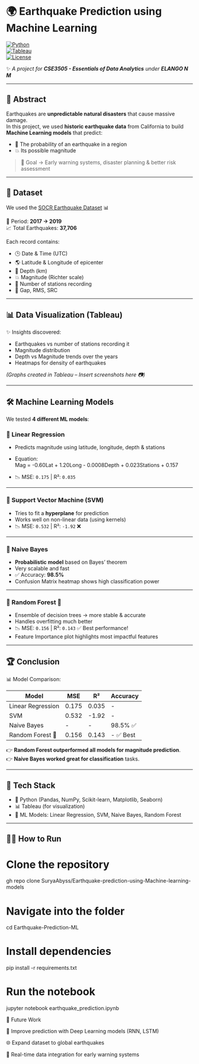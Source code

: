 # 🌍 Earthquake Prediction using Machine Learning  

[![Python](https://img.shields.io/badge/Python-3.8+-blue.svg?logo=python&logoColor=white)](https://www.python.org/)  
[![Tableau](https://img.shields.io/badge/Tableau-Visualization-orange.svg?logo=tableau&logoColor=white)](https://www.tableau.com/)  
[![License](https://img.shields.io/badge/License-MIT-green.svg)](LICENSE)  

✨ *A project for **CSE3505 - Essentials of Data Analytics** under **ELANGO N M***  

---

## 🎯 Abstract  
Earthquakes are **unpredictable natural disasters** that cause massive damage.  
In this project, we used **historic earthquake data** from California to build **Machine Learning models** that predict:  

- 📍 The probability of an earthquake in a region  
- 💥 Its possible magnitude  

> 🛑 Goal → Early warning systems, disaster planning & better risk assessment  

---

## 📂 Dataset  
We used the [SOCR Earthquake Dataset](http://socr.ucla.edu/docs/resources/SOCR_Data/SOCR_Data_Earthquakes_Over3.html) 📊  

📅 Period: **2017 → 2019**  
📈 Total Earthquakes: **37,706**  

Each record contains:  
- 🕒 Date & Time (UTC)  
- 🌎 Latitude & Longitude of epicenter  
- 📏 Depth (km)  
- 💥 Magnitude (Richter scale)  
- 📡 Number of stations recording  
- 📐 Gap, RMS, SRC  

---

## 📊 Data Visualization (Tableau)  

✨ Insights discovered:  
- Earthquakes vs number of stations recording it  
- Magnitude distribution  
- Depth vs Magnitude trends over the years  
- Heatmaps for density of earthquakes  

*(Graphs created in Tableau – Insert screenshots here 📷)*  

---

## 🛠️ Machine Learning Models  

We tested **4 different ML models**:  

### 🔹 Linear Regression  
- Predicts magnitude using latitude, longitude, depth & stations  
- Equation:  
Mag = -0.60Lat + 1.20Long - 0.0008Depth + 0.023Stations + 0.157

- 📉 MSE: `0.175` | R²: `0.035`  

---

### 🔹 Support Vector Machine (SVM)  
- Tries to fit a **hyperplane** for prediction  
- Works well on non-linear data (using kernels)  
- 📉 MSE: `0.532` | R²: `-1.92` ❌  

---

### 🔹 Naive Bayes  
- **Probabilistic model** based on Bayes’ theorem  
- Very scalable and fast  
- ✅ Accuracy: **98.5%**  
- Confusion Matrix heatmap shows high classification power  

---

### 🔹 Random Forest 🌲  
- Ensemble of decision trees → more stable & accurate  
- Handles overfitting much better  
- 📉 MSE: `0.156` | R²: `0.143` ✅ Best performance!  
- Feature Importance plot highlights most impactful features  

---

## 🏆 Conclusion  

📊 Model Comparison:  

| Model              | MSE     | R²      | Accuracy   |
|--------------------|---------|---------|------------|
| Linear Regression  | 0.175   | 0.035   | - |
| SVM                | 0.532   | -1.92   | - |
| Naive Bayes        | -       | -       | 98.5% ✅ |
| Random Forest 🌲   | 0.156   | 0.143   | - ✅ Best |

👉 **Random Forest outperformed all models for magnitude prediction**.  
👉 **Naive Bayes worked great for classification** tasks.  

---

## 🚀 Tech Stack  
- 🐍 Python (Pandas, NumPy, Scikit-learn, Matplotlib, Seaborn)  
- 📊 Tableau (for visualization)  
- 🌲 ML Models: Linear Regression, SVM, Naive Bayes, Random Forest  

---

## 👨‍💻 How to Run  

# Clone the repository
gh repo clone SuryaAbyss/Earthquake-prediction-using-Machine-learning-models

# Navigate into the folder
cd Earthquake-Prediction-ML

# Install dependencies
pip install -r requirements.txt

# Run the notebook
jupyter notebook earthquake_prediction.ipynb


📌 Future Work

🔮 Improve prediction with Deep Learning models (RNN, LSTM)

🌐 Expand dataset to global earthquakes

📡 Real-time data integration for early warning systems
